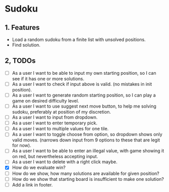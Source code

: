 # Sudoku

## 1. Features

- Load a random sudoku from a finite list with unsolved positions.
- Find solution.

## 2, TODOs

- [ ] As a user I want to be able to input my own starting position, so I can see if it has one or more solutions.
- [ ] As a user I want to check if input above is valid. (no mistakes in init position).
- [ ] As a user I want to generate random starting position, so I can play a game on desired difficulty level.
- [ ] As a user I want to use suggest next move button, to help me solving sudoku, preferably at position of my discretion.
- [ ] As a user I want to input from dropdown.
- [ ] As a user I want to enter temporary pick.
- [ ] As a user I want to multiple values for one tile.
- [ ] As a user I want to toggle choose from option, so dropdown shows only valid moves. (narrows down input from 9 options to these that are legit for now).
- [ ] As a user I want to be able to enter an illegal value, with game showing it on red, but nevertheless accepting input.
- [ ] As a user I want to delete with a right click maybe.
- [x] How do we evaluate win?
- [ ] How do we show, how many solutions are available for given position?
- [ ] How do we show that starting board is insufficient to make one solution?
- [ ] Add a link in footer.
